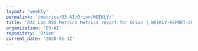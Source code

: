 ```yaml
---
layout: 'weekly'
permalink: '/metrics/D3-AI/Orion/WEEKLY/'
title: 'DAI Lab OSS Metrics Metrics report for Orion | WEEKLY-REPORT-2020-01-12'
organization: 'D3-AI'
repository: 'Orion'
current_date: '2020-01-12'
---
```

